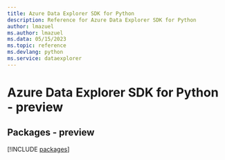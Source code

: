 ```yaml
---
title: Azure Data Explorer SDK for Python
description: Reference for Azure Data Explorer SDK for Python
author: lmazuel
ms.author: lmazuel
ms.data: 05/15/2023
ms.topic: reference
ms.devlang: python
ms.service: dataexplorer
---
```

# Azure Data Explorer SDK for Python - preview
## Packages - preview
[!INCLUDE [packages](data-explorer-index.md)]